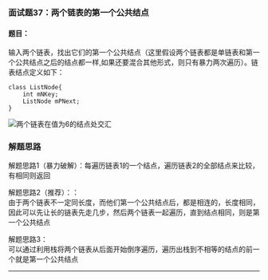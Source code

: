 ### 面试题37：两个链表的第一个公共结点

#### 题目：

输入两个链表，找出它们的第一个公共结点（这里假设两个链表都是单链表和第一个公共结点之后的结点都一样,如果还要混合其他形式，则只有暴力两次遍历）。链表结点定义如下：<br/>

```
class ListNode{
	int mNKey;
	ListNode mPNext;
}
```

<img alt="两个链表在值为6的结点处交汇" src="https://raw.githubusercontent.com/KANLON/algorithmDemo/master/image/first_common_nodes_in_lists.PNG"/>

### 解题思路
解题思路1（暴力破解）：每遍历链表1的一个结点，遍历链表2的全部结点来比较，有相同则返回<br/>


解题思路2（推荐）：：<br/>
由于两个链表不一定同长度，而他们第一个公共结点后，都是相连的，长度相同，因此可以先让长的链表先走几步，然后两个链表一起遍历，直到结点相同，则是第一个公共结点<br/>

解题思路3：<br/>
可以通过利用栈将两个链表从后面开始倒序遍历，遍历出栈到不相等的结点的前一个就是第一个公共结点

<hr/>



